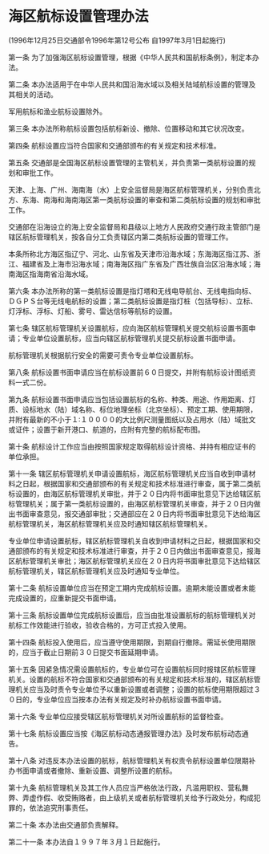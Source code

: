 # 海区航标设置管理办法

(1996年12月25日交通部令1996年第12号公布 自1997年3月1日起施行)



第一条 为了加强海区航标设置管理，根据《中华人民共和国航标条例》，制定本办法。

第二条 本办法适用于在中华人民共和国沿海水域以及相关陆域航标设置的管理及其相关的活动。

军用航标和渔业航标设置除外。

第三条 本办法所称航标设置包括航标新设、撤除、位置移动和其它状况改变。

第四条 航标设置应当符合国家和交通部颁布的有关规定和技术标准。

第五条 交通部是全国海区航标设置管理的主管机关，并负责第一类航标设置的规划和审批工作。

天津、上海、广州、海南海（水）上安全监督局是海区航标管理机关，分别负责北方、东海、南海和海南海区第一类航标设置的审查和第二类航标设置的规划和审批工作。

交通部在沿海设立的海上安全监督局和县级以上地方人民政府交通行政主管部门是辖区航标管理机关，按各自分工负责辖区内第二类航标设置的管理工作。

本条所称北方海区指辽宁、河北、山东省及天津市沿海水域；东海海区指江苏、浙江、福建省及上海市沿海水域；南海海区指广东省及广西壮族自治区沿海水域；海南海区指海南省沿海水域。

第六条 本办法所称的第一类航标设置是指灯塔和无线电导航台、无线电指向标、ＤＧＰＳ台等无线电航标的设置；第二类航标设置是指灯桩（包括导标）、立标、灯浮标、浮标、灯船、雾号、雷达信标等航标的设置。

第七条 辖区航标管理机关设置航标，应向海区航标管理机关提交航标设置书面申请；专业单位设置航标，应当向辖区航标管理机关提交航标设置书面申请。

航标管理机关根据航行安全的需要可责令专业单位设置航标。

第八条 航标设置书面申请应当在航标设置前６０日提交，并附有航标设计图纸资料一式二份。

第九条 航标设置书面申请应当包括设置航标的名称、种类、用途、作用距离、灯质、设标地水（陆）域名称、标位地理坐标（北京坐标）、预定工期、使用期限，并附有最新的不小于１∶１００００的大比例尺测量图纸以及占用水（陆）域批文或证件；设置于新开港口、航道的，应附有完整的航标配布图。

第十条 航标设计工作应当由按照国家规定取得航标设计资格、并持有相应证书的单位承担。

第十一条 辖区航标管理机关申请设置航标，海区航标管理机关应当自收到申请材料之日起，根据国家和交通部颁布的有关规定和技术标准进行审查，属于第二类航标设置的，由海区航标管理机关审批，并于２０日内将书面审批意见下达给辖区航标管理机关；属于第一类航标设置的，由海区航标管理机关审查，并于２０日内做出书面审查意见，报交通部审批；交通部应在２０日内将书面审批意见下达给海区航标管理机关，海区航标管理机关应及时通知辖区航标管理机关。

专业单位申请设置航标，辖区航标管理机关自收到申请材料之日起，根据国家和交通部颁布的有关规定和技术标准进行审查，并于２０日内做出书面审查意见，报海区航标管理机关审批；海区航标管理机关应在２０日内将书面审批意见下达给辖区航标管理机关，辖区航标管理机关应及时通知专业单位。

第十二条 航标设置单位应当在预定工期内完成航标设置。逾期未能设置或者未能完成设置的，应重新提交书面申请。

第十三条 航标设置单位完成航标设置后，应当由批准设置航标的航标管理机关对航标工作效能进行验收，验收合格的，方可正式投入使用。

第十四条 航标投入使用后，应当遵守使用期限，到期自行撤除。需延长使用期限的，应当于截止日期前３０日提交书面延期申请。

第十五条 因紧急情况需设置航标的，专业单位可在设置航标同时报辖区航标管理机关。设置的航标不符合国家和交通部颁布的有关规定和技术标准的，辖区航标管理机关应当及时责令专业单位予以重新设置或者调整；设置的航标使用期限超过３０日的，专业单位应当按本办法有关规定及时补办航标设置书面申请。

第十六条 专业单位应接受辖区航标管理机关对所设置航标的监督检查。

第十七条 航标设置应当按《海区航标动态通报管理办法》及时发布航标动态通告。

第十八条 对违反本办法设置的航标，航标管理机关有权责令航标设置单位限期补办书面申请或者撤除、重新设置、调整所设置的航标。

第十九条 航标管理机关及其工作人员应当严格依法行政，凡滥用职权、营私舞弊、弄虚作假、收受贿赂者，由上级机关或者航标管理机关给予行政处分，构成犯罪的，依法追究刑事责任。

第二十条 本办法由交通部负责解释。

第二十一条 本办法自１９９７年３月１日起施行。